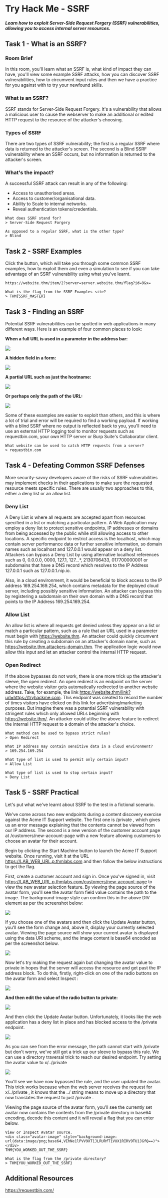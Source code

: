 # Try Hack Me - SSRF
##### Learn how to exploit Server-Side Request Forgery (SSRF) vulnerabilities, allowing you to access internal server resources.

## Task 1 - What is an SSRF?

### Room Brief
In this room, you'll learn what an SSRF is, what kind of impact they can have, you'll view some example SSRF attacks, how you can discover SSRF vulnerabilities, how to circumvent input rules and then we have a practice for you against with to try your newfound skills.

### What is an SSRF?
SSRF stands for Server-Side Request Forgery. It's a vulnerability that allows a malicious user to cause the webserver to make an additional or edited HTTP request to the resource of the attacker's choosing.

### Types of SSRF
There are two types of SSRF vulnerability; the first is a regular SSRF where data is returned to the attacker's screen. The second is a Blind SSRF vulnerability where an SSRF occurs, but no information is returned to the attacker's screen.

### What's the impact?
A successful SSRF attack can result in any of the following:
* Access to unauthorised areas.
* Access to customer/organisational data.
* Ability to Scale to internal networks.
* Reveal authentication tokens/credentials.
```
What does SSRF stand for?
> Server-Side Request Forgery
```

```
As opposed to a regular SSRF, what is the other type?
> Blind
```

## Task 2 - SSRF Examples

Click the button, which will take you through some common SSRF examples, how to exploit them and even a simulation to see if you can take advantage of an SSRF vulnerability using what you've learnt.

```
https://website.thm/item/2?server=server.website.thm/flag?id=9&x=
```

```
What is the flag from the SSRF Examples site?
> THM{SSRF_MASTER}
```

## Task 3 - Finding an SSRF

Potential SSRF vulnerabilities can be spotted in web applications in many different ways. Here is an example of four common places to look:

**When a full URL is used in a parameter in the address bar:**

![](images/956e1914b116cbc9e564e3bb3d9ab50a.png)

**A hidden field in a form:**

![](images/237696fc8e405d25d4fc7bbcc67919f0.png)

**A partial URL such as just the hostname:**

![](images/f3c387849e91a4f15a7b59ff7324be75.png)

**Or perhaps only the path of the URL:**

![](images/3fd583950617f7a3713a107fcb4cfa49.png)

Some of these examples are easier to exploit than others, and this is where a lot of trial and error will be required to find a working payload.
If working with a blind SSRF where no output is reflected back to you, you'll need to use an external HTTP logging tool to monitor requests such as requestbin.com, your own HTTP server or Burp Suite's Collaborator client.
```
What website can be used to catch HTTP requests from a server?
> requestbin.com
```

## Task 4 - Defeating Common SSRF Defenses

More security-savvy developers aware of the risks of SSRF vulnerabilities may implement checks in their applications to make sure the requested resource meets specific rules. There are usually two approaches to this, either a deny list or an allow list.

### Deny List
A Deny List is where all requests are accepted apart from resources specified in a list or matching a particular pattern. A Web Application may employ a deny list to protect sensitive endpoints, IP addresses or domains from being accessed by the public while still allowing access to other locations. A specific endpoint to restrict access is the localhost, which may contain server performance data or further sensitive information, so domain names such as localhost and 127.0.0.1 would appear on a deny list. Attackers can bypass a Deny List by using alternative localhost references such as 0, 0.0.0.0, 0000, 127.1, 127.*.*.*, 2130706433, 017700000001 or subdomains that have a DNS record which resolves to the IP Address 127.0.0.1 such as 127.0.0.1.nip.io.

Also, in a cloud environment, it would be beneficial to block access to the IP address 169.254.169.254, which contains metadata for the deployed cloud server, including possibly sensitive information. An attacker can bypass this by registering a subdomain on their own domain with a DNS record that points to the IP Address 169.254.169.254.

### Allow List
An allow list is where all requests get denied unless they appear on a list or match a particular pattern, such as a rule that an URL used in a parameter must begin with https://website.thm. An attacker could quickly circumvent this rule by creating a subdomain on an attacker's domain name, such as https://website.thm.attackers-domain.thm. The application logic would now allow this input and let an attacker control the internal HTTP request.

### Open Redirect
If the above bypasses do not work, there is one more trick up the attacker's sleeve, the open redirect. An open redirect is an endpoint on the server where the website visitor gets automatically redirected to another website address. Take, for example, the link https://website.thm/link?url=https://tryhackme.com. This endpoint was created to record the number of times visitors have clicked on this link for advertising/marketing purposes. But imagine there was a potential SSRF vulnerability with stringent rules which only allowed URLs beginning with https://website.thm/. An attacker could utilise the above feature to redirect the internal HTTP request to a domain of the attacker's choice.
```
What method can be used to bypass strict rules?
> Open Redirect
```

```
What IP address may contain sensitive data in a cloud environment?
> 169.254.169.254
```

```
What type of list is used to permit only certain input?
> Allow List
```

```
What type of list is used to stop certain input?
> Deny List
```

## Task 5 - SSRF Practical

Let's put what we've learnt about SSRF to the test in a fictional scenario.

We've come across two new endpoints during a content discovery exercise against the Acme IT Support website. The first one is /private , which gives us an error message explaining that the contents cannot be viewed from our IP address. The second is a new version of the customer account page at /customers/new-account-page with a new feature allowing customers to choose an avatar for their account.

Begin by clicking the Start Machine button to launch the Acme IT Support website. Once running, visit it at the URL https://LAB_WEB_URL.p.thmlabs.com and then follow the below instructions to get the flag.

First, create a customer account and sign in. Once you've signed in, visit https://LAB_WEB_URL.p.thmlabs.com/customers/new-account-page to view the new avatar selection feature. By viewing the page source of the avatar form, you'll see the avatar form field value contains the path to the image. The background-image style can confirm this in the above DIV element as per the screenshot below:

![](images/bd9ee9ac0b7592b5343cbc8dd9b57189.png)

If you choose one of the avatars and then click the Update Avatar button, you'll see the form change and, above it, display your currently selected avatar. Viewing the page source will show your current avatar is displayed using the data URI scheme, and the image content is base64 encoded as per the screenshot below.

![](images/fff0ea113602635dcf5d1e8d0b1d8bca.png)

Now let's try making the request again but changing the avatar value to private in hopes that the server will access the resource and get past the IP address block. To do this, firstly, right-click on one of the radio buttons on the avatar form and select Inspect :

![](images/2ef87608418e47625bedad9d0361ed08.png)

**And then edit the value of the radio button to private:**

![](images/a1712298679cc642d792d935b14effe5.png)

And then click the Update Avatar button. Unfortunately, it looks like the web application has a deny list in place and has blocked access to the /private endpoint.

![](images/a59460cc19eaf5776ee8a882e25b2d64.png)

As you can see from the error message, the path cannot start with /private but don't worry, we've still got a trick up our sleeve to bypass this rule. We can use a directory traversal trick to reach our desired endpoint. Try setting the avatar value to x/../private

![](images/84b88d9c6fa6a29450520625bb42870d.png)

You'll see we have now bypassed the rule, and the user updated the avatar. This trick works because when the web server receives the request for x/../private , it knows that the ../ string means to move up a directory that now translates the request to just /private .

Viewing the page source of the avatar form, you'll see the currently set avatar now contains the contents from the /private directory in base64 encoding, decode this content and it will reveal a flag that you can enter below.

```
View or Inspect Avatar source.
<div class="avatar-image" style="background-image: url(data:image/png;base64,VEhNe1lPVV9XT1JLRURfT1VUX1RIRV9TU1JGfQ==)"></div>
THM{YOU_WORKED_OUT_THE_SSRF}
```

```
What is the flag from the /private directory?
> THM{YOU_WORKED_OUT_THE_SSRF}
```

## Additional Resources
https://requestbin.com/